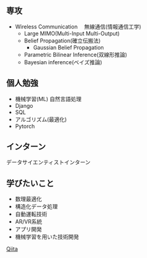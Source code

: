 ## 専攻
- Wireless Communication 　無線通信(情報通信工学)
  - Large MIMO(Multi-Input Multi-Output)
  - Belief Propagation(確立伝搬法)
    - Gaussian Belief Propagation 
  - Parametric Bilinear Inference(双線形推論)
  - Bayesian inference(ベイズ推論)

## 個人勉強
- 機械学習(ML) 自然言語処理 
- Django
- SQL
- アルゴリズム(最適化)
- Pytorch

## インターン
データサイエンティストインターン

## 学びたいこと
- 数理最適化
- 構造化データ処理
- 自動運転技術
- AR/VR系統
- アプリ開発
- 機械学習を用いた技術開発

[Qiita](https://qiita.com/fulken)


